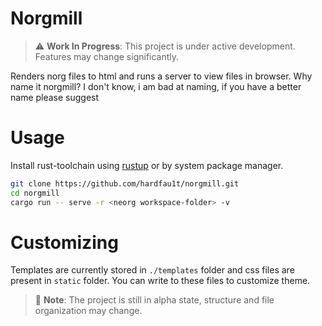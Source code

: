 # Norgmill

> ⚠️ **Work In Progress**: This project is under active development. Features may change significantly.

Renders norg files to html and runs a server to view files in browser. Why name it norgmill? I don't know, i am bad at naming, if you have a better name please suggest

# Usage

Install rust-toolchain using [rustup](https://rustup.rs/) or by system package manager.
```bash
git clone https://github.com/hardfau1t/norgmill.git
cd norgmill
cargo run -- serve -r <neorg workspace-folder> -v
```

# Customizing

Templates are currently stored in `./templates` folder and css files are present in `static` folder. You can write to these files to customize theme.

> 📝 **Note**: The project is still in alpha state, structure and file organization may change.

